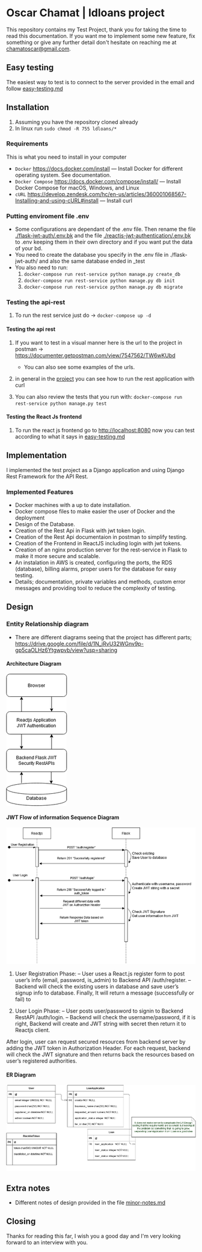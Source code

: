 # Oscar Chamat | ldloans project

This repository contains my Test Project, thank you for taking the time to read this documentation.
If you want me to implement some new feature, fix something or give any further detail don't hesitate on reaching me at chamatoscar@gmail.com.

## Easy testing

The easiest way to test is to connect to the server provided in the email and follow [easy-testing.md](easy-testing.md)

## Installation
1) Assuming you have the repository cloned already
2) In linux run `sudo chmod -R 755 ldloans/*`

### Requirements
This is what you need to install in your computer

* `Docker` https://docs.docker.com/install
  — Install Docker for different operating system. See documentation.
* `Docker Compose` https://docs.docker.com/compose/install/
  — Install Docker Compose for macOS, Windows, and Linux
* `cURL` https://develop.zendesk.com/hc/en-us/articles/360001068567-Installing-and-using-cURL#install
  — Install curl

### Putting enviroment file .env

* Some configurations are dependant of the .env file. Then rename the file [./flask-jwt-auth/.env.bk](./flask-jwt-auth/.env.bk) and the file [./reactjs-jwt-authentication/.env.bk](./reactjs-jwt-authentication/.env.bk)  to .env keeping them in their own directory and if you want put the data of your bd.
* You need to create the database you specify in the .env file in ./flask-jwt-auth/ and also the same database ended in _test
* You also need to run:
  1) `docker-compose run rest-service python manage.py create_db`
  2) `docker-compose run rest-service python manage.py db init`
  3) `docker-compose run rest-service python manage.py db migrate`

### Testing the api-rest
1) To run the rest service just do -> `docker-compose up -d`

#### Testing the api rest

1) If you want to test in a visual manner here is the url to the project in postman -> https://documenter.getpostman.com/view/7547562/TW6wKUbd
    - You can also see some examples of the urls.
2) in general in the [project](https://documenter.getpostman.com/view/7547562/TW6wKUbd) you can see how to run the rest application with curl

3) You can also review the tests that you run with:
  `docker-compose run rest-service python manage.py test`

#### Testing the React Js frontend
1) To run the react js frontend go to [http://localhost:8080](http://localhost:8080) now you can test according to what it says in [easy-testing.md](easy-testing.md)

## Implementation
I implemented the test project as a Django application and using Django Rest Framework for the API Rest.

### Implemented Features
* Docker machines with a up to date installation.
* Docker compose files to make easier the user of Docker and the deployment
* Design of the Database.
* Creation of the Rest Api in Flask with jwt token login.
* Creation of the Rest Api documentaion in postman to simplify testing.
* Creation of the Frontend in ReactJS including login with jwt tokens.
* Creation of an nginx production server for the rest-service in Flask to make it more secure and scalable.
* An instalation in AWS is created, configuring the ports, the RDS (database), billing alarms, proper users for the database for easy testing.
* Details; documentation, private variables and methods, custom error messages and providing tool to reduce the complexity of testing.

## Design

### Entity Relationship diagram
* There are different diagrams seeing that the project has different parts; https://drive.google.com/file/d/1N_iRvU32WGnv9p-gp5caOLHz6Ytgwpvb/view?usp=sharing

#### Architecture Diagram

![Architecture Diagram](./diagrams/jdloans-ArchitectureDiagram.png)

#### JWT Flow of information Sequence Diagram

![JWT Flow of information](./diagrams/jdloans-JWTFlowOfInformation.png)


1) User Registration Phase: – User uses a React.js register form to post user’s info (email, password, is_admin) to Backend API /auth/register. – Backend will check the existing users in database and save user’s signup info to database. Finally, It will return a message (successfully or fail) to

2) User Login Phase: – User posts user/password to signin to Backend RestAPI /auth/login. – Backend will check the username/password, if it is right, Backend will create and JWT string with secret then return it to Reactjs client.

After login, user can request secured resources from backend server by adding the JWT token in Authorization Header. For each request, backend will check the JWT signature and then returns back the resources based on user’s registered authorities.

#### ER Diagram

![ER Diagram](./diagrams/jdloans-ERDiagram.png)

## Extra notes
* Different notes of design provided in the file [minor-notes.md](minor-notes.md)

## Closing
Thanks for reading this far, I wish you a good day and I'm very looking forward to an interview with you.